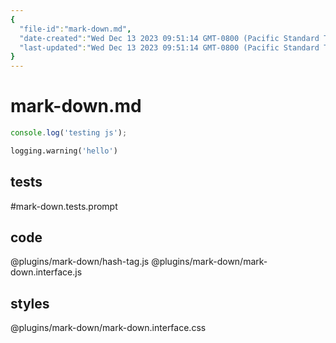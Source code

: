 ```yaml
---
{
  "file-id":"mark-down.md",
  "date-created":"Wed Dec 13 2023 09:51:14 GMT-0800 (Pacific Standard Time)",
  "last-updated":"Wed Dec 13 2023 09:51:14 GMT-0800 (Pacific Standard Time)"
}
---
```


# mark-down.md

```js
console.log('testing js');
```

```python
logging.warning('hello')
```

## tests
#mark-down.tests.prompt

## code

@plugins/mark-down/hash-tag.js
@plugins/mark-down/mark-down.interface.js

## styles

@plugins/mark-down/mark-down.interface.css


